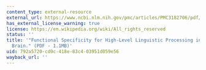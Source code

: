 ```yaml
---
content_type: external-resource
external_url: https://www.ncbi.nlm.nih.gov/pmc/articles/PMC3182706/pdf/pnas.201112937.pdf
has_external_license_warning: true
license: https://en.wikipedia.org/wiki/All_rights_reserved
status: ''
title: '"Functional Specificity for High-Level Linguistic Processing in the Human
  Brain." (PDF - 1.1MB)'
uid: 792a5720-cd9c-418e-83c4-03951d059e56
wayback_url: ''
---
```

